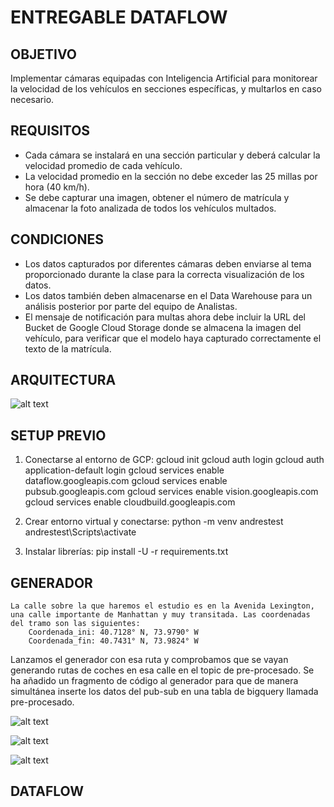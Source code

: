 # ENTREGABLE DATAFLOW

## OBJETIVO
Implementar cámaras equipadas con Inteligencia Artificial para monitorear la velocidad de los vehículos en secciones específicas, y multarlos en caso necesario.

## REQUISITOS
- Cada cámara se instalará en una sección particular y deberá calcular la velocidad promedio de cada vehículo.
- La velocidad promedio en la sección no debe exceder las 25 millas por hora (40 km/h).
- Se debe capturar una imagen, obtener el número de matrícula y almacenar la foto analizada de todos los vehículos multados.

## CONDICIONES
- Los datos capturados por diferentes cámaras deben enviarse al tema proporcionado durante la clase para la correcta visualización de los datos.
- Los datos también deben almacenarse en el Data Warehouse para un análisis posterior por parte del equipo de Analistas.
- El mensaje de notificación para multas ahora debe incluir la URL del Bucket de Google Cloud Storage donde se almacena la imagen del vehículo, para verificar  que el modelo haya capturado correctamente el texto de la matrícula.

## ARQUITECTURA
![alt text](image.png)

## SETUP PREVIO
 1. Conectarse al entorno de GCP:
    gcloud init
    gcloud auth login
    gcloud auth application-default login
    gcloud services enable dataflow.googleapis.com
    gcloud services enable pubsub.googleapis.com
    gcloud services enable vision.googleapis.com
    gcloud services enable cloudbuild.googleapis.com

 2. Crear entorno virtual y conectarse:
    python -m venv andrestest
    andrestest\Scripts\activate

 3. Instalar librerías:
    pip install -U -r requirements.txt

## GENERADOR
    La calle sobre la que haremos el estudio es en la Avenida Lexington, una calle importante de Manhattan y muy transitada. Las coordenadas del tramo son las siguientes:
        Coordenada_ini: 40.7128° N, 73.9790° W
        Coordenada_fin: 40.7431° N, 73.9824° W

Lanzamos el generador con esa ruta y comprobamos que se vayan generando rutas de coches en esa calle en el topic de pre-procesado.
Se ha añadido un fragmento de código al generador para que de manera simultánea inserte los datos del pub-sub en una tabla de bigquery llamada pre-procesado.

![alt text](image.png)

![alt text](image.png)

![alt text](image.png)

## DATAFLOW

